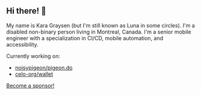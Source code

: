 ## Hi there! :wave:

My name is Kara Graysen (but I'm still known as Luna in some circles). I'm a disabled non-binary person living in Montreal, Canada. I'm a senior mobile engineer with a specialization in CI/CD, mobile automation, and accessibility.

Currently working on:

* [noisypigeon/pigeon.do](https://github.com/noisypigeon/pigeon.do)
* [celo-org/wallet](https://github.com/celo-org/wallet)

[Become a sponsor!](https://github.com/sponsors/noisypigeon)
